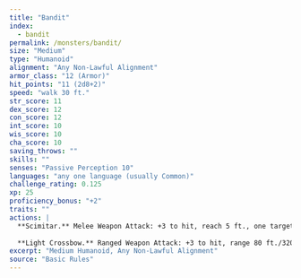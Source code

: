 ```yaml
---
title: "Bandit"
index:
  - bandit
permalink: /monsters/bandit/
size: "Medium"
type: "Humanoid"
alignment: "Any Non-Lawful Alignment"
armor_class: "12 (Armor)"
hit_points: "11 (2d8+2)"
speed: "walk 30 ft."
str_score: 11
dex_score: 12
con_score: 12
int_score: 10
wis_score: 10
cha_score: 10
saving_throws: ""
skills: ""
senses: "Passive Perception 10"
languages: "any one language (usually Common)"
challenge_rating: 0.125
xp: 25
proficiency_bonus: "+2"
traits: ""
actions: |
  **Scimitar.** Melee Weapon Attack: +3 to hit, reach 5 ft., one target. Hit: 4 (1d6 + 1) slashing damage.
  
  **Light Crossbow.** Ranged Weapon Attack: +3 to hit, range 80 ft./320 ft., one target. Hit: 5 (1d8 + 1) piercing damage.  
excerpt: "Medium Humanoid, Any Non-Lawful Alignment"
source: "Basic Rules"
---
```

